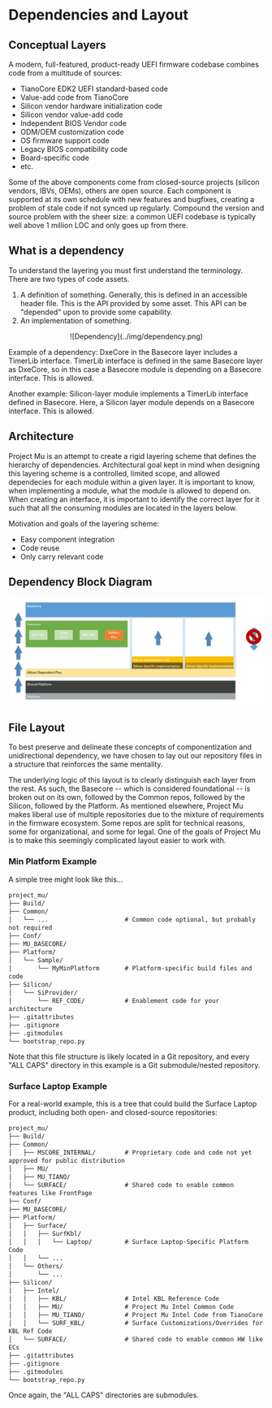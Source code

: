 # Dependencies and Layout

## Conceptual Layers

A modern, full-featured, product-ready UEFI firmware codebase combines code from a multitude of sources:

* TianoCore EDK2 UEFI standard-based code
* Value-add code from TianoCore
* Silicon vendor hardware initialization code
* Silicon vendor value-add code
* Independent BIOS Vendor code
* ODM/OEM customization code
* OS firmware support code
* Legacy BIOS compatibility code
* Board-specific code
* etc.

Some of the above components come from closed-source projects (silicon vendors, IBVs, OEMs), others are open source.  Each component is supported at its own schedule with new features and bugfixes, creating a problem of stale code if not synced up regularly. Compound the version and source problem with the sheer size: a common UEFI codebase is typically well above 1 million LOC and only goes up from there.  

## What is a dependency

To understand the layering you must first understand the terminology.  There are two types of code assets.  

  1. A definition of something.  Generally, this is defined in an accessible header file.  This is the API provided by some asset.  This API can be "depended" upon to provide some capability.
  2. An implementation of something.

<center>![Dependency](../img/dependency.png)</center>

Example of a dependency: DxeCore in the Basecore layer includes a TimerLib interface.  TimerLib interface is defined in the same Basecore layer as DxeCore, so in this case a Basecore module is depending on a Basecore interface. This is allowed.

Another example: Silicon-layer module implements a TimerLib interface defined in Basecore.  Here, a Silicon layer module depends on a Basecore interface. This is allowed.

## Architecture

Project Mu is an attempt to create a rigid layering scheme that defines the hierarchy of dependencies.  Architectural goal kept in mind when designing this layering scheme is a controlled, limited scope, and allowed dependecies for each module within a given layer.  It is important to know, when implementing a module, what the module is allowed to depend on. When creating an interface, it is important to identify the correct layer for it such that all the consuming modules are located in the layers below.

Motivation and goals of the layering scheme:

* Easy component integration
* Code reuse
* Only carry relevant code

## Dependency Block Diagram

![Block Diagram](../img/dependency_layering.png)

## File Layout

To best preserve and delineate these concepts of componentization and unidirectional dependency, we have chosen to lay out our repository files in a structure that reinforces the same mentality.

The underlying logic of this layout is to clearly distinguish each layer from the rest. As such, the Basecore -- which is considered foundational -- is broken out on its own, followed by the Common repos, followed by the Silicon, followed by the Platform. As mentioned elsewhere, Project Mu makes liberal use of multiple repositories due to the mixture of requirements in the firmware ecosystem. Some repos are split for technical reasons, some for organizational, and some for legal. One of the goals of Project Mu is to make this seemingly complicated layout easier to work with.

### Min Platform Example

A simple tree might look like this...

```
project_mu/
├── Build/
├── Common/
│   └── ...                     # Common code optional, but probably not required
├── Conf/
├── MU_BASECORE/
├── Platform/
│   └── Sample/
│       └── MyMinPlatform       # Platform-specific build files and code
├── Silicon/
│   └── SiProvider/
│       └── REF_CODE/           # Enablement code for your architecture
├── .gitattributes
├── .gitignore
├── .gitmodules
└── bootstrap_repo.py
```

Note that this file structure is likely located in a Git repository, and every "ALL CAPS" directory in this example is a Git submodule/nested repository.

### Surface Laptop Example

For a real-world example, this is a tree that could build the Surface Laptop product, including both open- and closed-source repositories:

```
project_mu/
├── Build/
├── Common/
│   ├── MSCORE_INTERNAL/        # Proprietary code and code not yet approved for public distribution
│   ├── MU/
│   ├── MU_TIANO/
│   └── SURFACE/                # Shared code to enable common features like FrontPage
├── Conf/
├── MU_BASECORE/
├── Platform/
│   ├── Surface/
│   │   ├── SurfKbl/
│   │   │   └── Laptop/         # Surface Laptop-Specific Platform Code
│   │   └── ...
│   └── Others/
│       └── ...
├── Silicon/
│   ├── Intel/
│   │   ├── KBL/                # Intel KBL Reference Code
│   │   ├── MU/                 # Project Mu Intel Common Code
│   │   ├── MU_TIANO/           # Project Mu Intel Code from TianoCore
│   │   └── SURF_KBL/           # Surface Customizations/Overrides for KBL Ref Code
│   └── SURFACE/                # Shared code to enable common HW like ECs
├── .gitattributes
├── .gitignore
├── .gitmodules
└── bootstrap_repo.py
```

Once again, the "ALL CAPS" directories are submodules.
